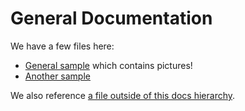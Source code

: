 # General Documentation

We have a few files here:

* [General sample](./general-sample.md) which contains pictures!
* [Another sample](./another-sample.md)

We also reference [a file outside of this docs hierarchy](../../README.md).

